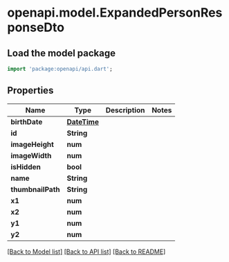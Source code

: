 # openapi.model.ExpandedPersonResponseDto

## Load the model package
```dart
import 'package:openapi/api.dart';
```

## Properties
Name | Type | Description | Notes
------------ | ------------- | ------------- | -------------
**birthDate** | [**DateTime**](DateTime.md) |  | 
**id** | **String** |  | 
**imageHeight** | **num** |  | 
**imageWidth** | **num** |  | 
**isHidden** | **bool** |  | 
**name** | **String** |  | 
**thumbnailPath** | **String** |  | 
**x1** | **num** |  | 
**x2** | **num** |  | 
**y1** | **num** |  | 
**y2** | **num** |  | 

[[Back to Model list]](../README.md#documentation-for-models) [[Back to API list]](../README.md#documentation-for-api-endpoints) [[Back to README]](../README.md)


